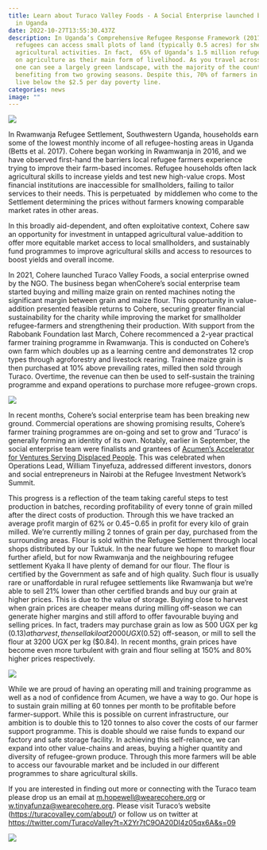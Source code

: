 ```yaml
---
title: Learn about Turaco Valley Foods - A Social Enterprise launched by Cohere
  in Uganda
date: 2022-10-27T13:55:30.437Z
description: In Uganda’s Comprehensive Refugee Response Framework (2017),
  refugees can access small plots of land (typically 0.5 acres) for shelter and
  agricultural activities. In fact,  65% of Uganda’s 1.5 million refugees depend
  on agriculture as their main form of livelihood. As you travel across Uganda
  one can see a largely green landscape, with the majority of the country
  benefiting from two growing seasons. Despite this, 70% of farmers in Uganda
  live below the $2.5 per day poverty line.
categories: news
image: ""
---
```

![](img/image1.jpg)

<!--StartFragment-->

In Rwamwanja Refugee Settlement, Southwestern Uganda, households earn some of the lowest monthly income of all refugee-hosting areas in Uganda (Betts et al. 2017). Cohere began working in Rwamwanja in 2016, and we have observed first-hand the barriers local refugee farmers experience trying to improve their farm-based incomes. Refugee households often lack agricultural skills to increase yields and test new high-value crops. Most financial institutions are inaccessible for smallholders, failing to tailor services to their needs. This is perpetuated  by middlemen who come to the Settlement determining the prices without farmers knowing comparable market rates in other areas.

<!--EndFragment-->

<!--StartFragment-->

In this broadly aid-dependent, and often exploitative context, Cohere saw an opportunity for investment in untapped agricultural value-addition to offer more equitable market access to local smallholders, and sustainably fund programmes to improve agricultural skills and access to resources to boost yields and overall income. 

<!--EndFragment-->

<!--StartFragment-->

In 2021, Cohere launched Turaco Valley Foods, a social enterprise owned by the NGO. The business began whenCohere’s social enterprise team started buying and milling maize grain on rented machines noting the significant margin between grain and maize flour. This opportunity in value-addition presented feasible returns to Cohere, securing greater financial sustainability for the charity while improving the market for smallholder refugee-farmers and strengthening their production. With support from the Rabobank Foundation last March, Cohere recommenced a 2-year practical farmer training programme in Rwamwanja. This is conducted on Cohere’s own farm which doubles up as a learning centre and demonstrates 12 crop types through agroforestry and livestock rearing. Trainee maize grain is then purchased at 10% above prevailing rates, milled then sold through Turaco. Overtime, the revenue can then be used to self-sustain the training programme and expand operations to purchase more refugee-grown crops.

<!--EndFragment-->

![](img/image-2.jpg)

<!--StartFragment-->

In recent months, Cohere’s social enterprise team has been breaking new ground. Commercial operations are showing promising results, Cohere’s farmer training programmes are on-going and set to grow and ‘Turaco’ is generally forming an identity of its own. Notably, earlier in September, the social enterprise team were finalists and grantees of [Acumen’s Accelerator for Ventures Serving Displaced People](https://blog.acumenacademy.org/forcibly-displaced-accelerator-awardees). This was celebrated when Operations Lead, William Tinyefuza, addressed different investors, donors and social entrepreneurs in Nairobi at the Refugee Investment Network’s Summit.

<!--EndFragment-->



<!--StartFragment-->

This progress is a reflection of the team taking careful steps to test production in batches, recording profitability of every tonne of grain milled after the direct costs of production. Through this we have tracked an average profit margin of 62% or $0.45-$0.65 in profit for every kilo of grain milled. We’re currently milling 2 tonnes of grain per day, purchased from the surrounding areas. Flour is sold within the Refugee Settlement through local shops distributed by our Tuktuk. In the near future we hope  to market flour further afield, but for now Rwamwanja and the neighbouring refugee settlement Kyaka II have plenty of demand for our flour. The flour is certified by the Government as safe and of high quality. Such flour is usually rare or unaffordable in rural refugee settlements like Rwamwanja but we’re able to sell 21% lower than other certified brands and buy our grain at higher prices. This is due to the value of storage. Buying close to harvest when grain prices are cheaper means during milling off-season we can generate higher margins and still afford to offer favourable buying and selling prices. In fact, traders may purchase grain as low as 500 UGX per kg ($0.13) at harvest, then sell a kilo at 2000 UGX ($0.52) off-season, or mill to sell the flour at 3200 UGX per kg ($0.84). In recent months, grain prices have become even more turbulent with grain and flour selling at 150% and 80% higher prices respectively. 

<!--EndFragment-->

![](img/image-3.jpg)



<!--StartFragment-->

While we are proud of having an operating mill and training programme as well as a nod of confidence from Acumen, we have a way to go. Our hope is to sustain grain milling at 60 tonnes per month to be profitable before farmer-support. While this is possible on current infrastructure, our ambition is to double this to 120 tonnes to also cover the costs of our farmer support programme. This is doable should we raise funds to expand our factory and safe storage facility. In achieving this self-reliance, we can expand into other value-chains and areas, buying a higher quantity and diversity of refugee-grown produce. Through this more farmers will be able to access our favourable market and be included in our different programmes to share agricultural skills. 

<!--EndFragment-->

<!--StartFragment-->

If you are interested in finding out more or connecting with the Turaco team please drop us an email at [m.hopewell@wearecohere.org](mailto:m.hopewell@wearecohere.org) or [w.tinyafunza@wearecohere.org](mailto:w.tinyafunza@wearecohere.org). Please visit Turaco’s website (<https://turacovalley.com/about/>) or follow us on twitter at <https://twitter.com/TuracoValley?t=X2Yr7tC9OA20DI4z05qx6A&s=09>

<!--EndFragment-->

![](img/image-4.png)
